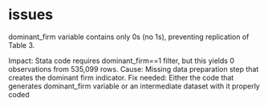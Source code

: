 # issues
dominant_firm variable contains only 0s (no 1s), preventing replication of Table 3.

Impact: Stata code requires dominant_firm==1 filter, but this yields 0 observations from 535,099 rows.
Cause: Missing data preparation step that creates the dominant firm indicator.
Fix needed: Either the code that generates dominant_firm variable or an intermediate dataset with it properly coded
